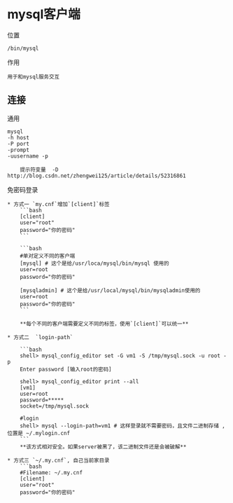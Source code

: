 


# mysql客户端


位置

    /bin/mysql
    
作用

    用于和mysql服务交互
        
## 连接

通用

    mysql 
    -h host 
    -P port 
    -prompt 
    -uusername -p
    
        提示符变量  -D   
    http://blog.csdn.net/zhengwei125/article/details/52316861


免密码登录

    * 方式一 `my.cnf`增加`[client]`标签   
        ```bash   
        [client]   
        user="root"  
        password="你的密码"  
        ```
        
        ```bash
        #单对定义不同的客户端
        [mysql] # 这个是给/usr/loca/mysql/bin/mysql 使用的
        user=root
        password="你的密码"
        
        [mysqladmin] # 这个是给/usr/local/mysql/bin/mysqladmin使用的
        user=root
        password="你的密码"
        ```
    
        **每个不同的客户端需要定义不同的标签，使用`[client]`可以统一**
        
    * 方式二  `login-path`
        
        ```bash
        shell> mysql_config_editor set -G vm1 -S /tmp/mysql.sock -u root -p
        Enter password [输入root的密码]
        
        shell> mysql_config_editor print --all
        [vm1]
        user=root
        password=*****
        socket=/tmp/mysql.sock
        
        #login
        shell> mysql --login-path=vm1 # 这样登录就不需要密码，且文件二进制存储 ,位置是 ~/.mylogin.cnf
        ```
        **该方式相对安全。如果server被黑了，该二进制文件还是会被破解**
            
    * 方式三 `~/.my.cnf`, 自己当前家目录
        ```bash
        #Filename: ~/.my.cnf
        [client]
        user="root"
        password="你的密码"
 

